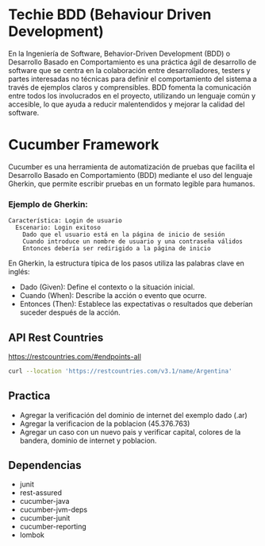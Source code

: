 # Techie BDD (Behaviour Driven Development)

En la Ingeniería de Software, Behavior-Driven Development (BDD) o Desarrollo Basado en Comportamiento es una
práctica ágil de desarrollo de software que se centra en la colaboración entre desarrolladores, testers y partes
interesadas no técnicas para definir el comportamiento del sistema a través de ejemplos claros y comprensibles. BDD
fomenta la comunicación entre todos los involucrados en el proyecto, utilizando un lenguaje común y accesible, lo que
ayuda a reducir malentendidos y mejorar la calidad del software.

# Cucumber Framework

Cucumber es una herramienta de automatización de pruebas que facilita el Desarrollo Basado en Comportamiento (BDD)
mediante el uso del lenguaje Gherkin, que permite escribir pruebas en un formato legible para humanos.
### Ejemplo de Gherkin:
```
Característica: Login de usuario
  Escenario: Login exitoso
    Dado que el usuario está en la página de inicio de sesión
    Cuando introduce un nombre de usuario y una contraseña válidos
    Entonces debería ser redirigido a la página de inicio
```

En Gherkin, la estructura típica de los pasos utiliza las palabras clave en inglés:

- Dado (Given): Define el contexto o la situación inicial.
- Cuando (When): Describe la acción o evento que ocurre.
- Entonces (Then): Establece las expectativas o resultados que deberían suceder después de la acción.

## API Rest Countries
https://restcountries.com/#endpoints-all

```bash
curl --location 'https://restcountries.com/v3.1/name/Argentina'
```

## Practica
- Agregar la verificación del dominio de internet del exemplo dado (.ar) 
- Agregar la verificacion de la poblacion (45.376.763)
- Agregar un caso con un nuevo pais y verificar capital, colores de la bandera, dominio de internet y poblacion.

## Dependencias

- junit
- rest-assured
- cucumber-java
- cucumber-jvm-deps
- cucumber-junit
- cucumber-reporting
- lombok